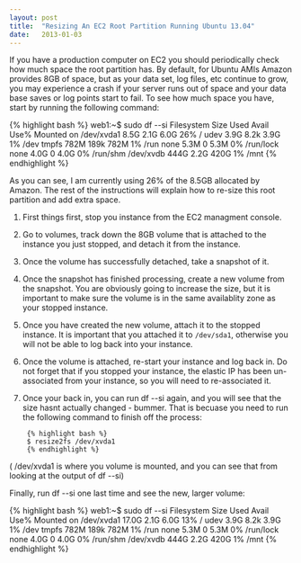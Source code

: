 ```yaml
---
layout: post
title:  "Resizing An EC2 Root Partition Running Ubuntu 13.04"
date:   2013-01-03
---
```


If you have a production computer on EC2 you should periodically check how much space the root partition has. By default, for Ubuntu AMIs Amazon provides 8GB of space, but as your data set, log files, etc continue to grow, you may experience a crash if your server runs out of space and your data base saves or log points start to fail. To see how much space you have, start by running the following command:

{% highlight bash %}
web1:~$ sudo df --si
Filesystem      Size  Used Avail Use% Mounted on
/dev/xvda1      8.5G  2.1G  6.0G  26% /
udev            3.9G  8.2k  3.9G   1% /dev
tmpfs           782M  189k  782M   1% /run
none            5.3M     0  5.3M   0% /run/lock
none            4.0G     0  4.0G   0% /run/shm
/dev/xvdb       444G  2.2G  420G   1% /mnt
{% endhighlight %}


As you can see, I am currently using 26% of the 8.5GB allocated by Amazon. The rest of the instructions will explain how to re-size this root partition and add extra space.

1. First things first, stop you instance from the EC2 managment console.

1. Go to volumes, track down the 8GB volume that is attached to the instance you just stopped, and detach it from the instance.

1. Once the volume has successfully detached, take a snapshot of it.

1. Once the snapshot has finished processing, create a new volume from the snapshot. You are obviously going to increase the size, but it is important to make sure the volume is in the same availablity zone as your stopped instance.

1. Once you have created the new volume, attach it to the stopped instance. It is important that you attached it to `/dev/sda1`, otherwise you will not be able to log back into your instance.

1. Once the volume is attached, re-start your instance and log back in. Do not forget that if you stopped your instance, the elastic IP has been un-associated from your instance, so you will need to re-associated it.

1. Once your back in, you can run df --si again, and you will see that the size hasnt actually changed - bummer. That is becuase you need to run the following command to finish off the process:

		{% highlight bash %}
		$ resize2fs /dev/xvda1
		{% endhighlight %}

( /dev/xvda1 is where you volume is mounted, and you can see that from looking at the output of df --si)

Finally, run df --si one last time and see the new, larger volume:

{% highlight bash %}
web1:~$ sudo df --si
Filesystem      Size  Used Avail Use% Mounted on
/dev/xvda1      17.0G  2.1G  6.0G  13% /
udev            3.9G  8.2k  3.9G   1% /dev
tmpfs           782M  189k  782M   1% /run
none            5.3M     0  5.3M   0% /run/lock
none            4.0G     0  4.0G   0% /run/shm
/dev/xvdb       444G  2.2G  420G   1% /mnt
{% endhighlight %}
